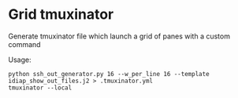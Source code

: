 # Grid tmuxinator

Generate tmuxinator file which launch a grid of panes with a custom command

Usage:

```shell
python ssh_out_generator.py 16 --w_per_line 16 --template idiap_show_out_files.j2 > .tmuxinator.yml
tmuxinator --local
```

